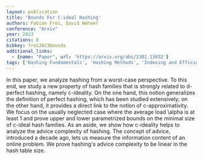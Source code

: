 ```yaml
---
layout: publication
title: 'Bounds For C-ideal Hashing'
authors: Fabian Frei, David Wehner
conference: "Arxiv"
year: 2023
citations: 0
bibkey: frei2023bounds
additional_links:
  - {name: "Paper", url: 'https://arxiv.org/abs/2301.13832'}
tags: ['Hashing Fundamentals', 'Hashing Methods', 'Indexing and Efficiency']
---
```

In this paper, we analyze hashing from a worst-case perspective. To this end,
we study a new property of hash families that is strongly related to d-perfect
hashing, namely c-ideality. On the one hand, this notion generalizes the
definition of perfect hashing, which has been studied extensively; on the other
hand, it provides a direct link to the notion of c-approximativity. We focus on
the usually neglected case where the average load \alpha is at least 1 and
prove upper and lower parametrized bounds on the minimal size of c-ideal hash
families.
  As an aside, we show how c-ideality helps to analyze the advice complexity of
hashing. The concept of advice, introduced a decade ago, lets us measure the
information content of an online problem. We prove hashing's advice complexity
to be linear in the hash table size.
